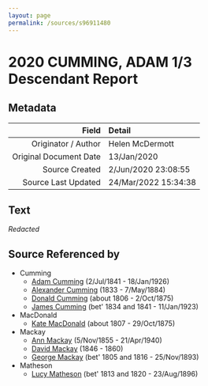 ```yaml
---
layout: page
permalink: /sources/s96911480
---
```


# 2020 CUMMING, ADAM 1/3 Descendant Report

## Metadata

Field | Detail
---:|:---
Originator / Author | Helen McDermott
Original Document Date | 13/Jan/2020
Source Created | 2/Jun/2020 23:08:55
Source Last Updated | 24/Mar/2022 15:34:38

## Text

_Redacted_

## Source Referenced by

* Cumming
  * [Adam Cumming](../people/@55409960@-adam-cumming-b1841-7-2-d1926-1-18.md) (2/Jul/1841 - 18/Jan/1926)
  * [Alexander Cumming](../people/@7028096@-alexander-cumming-b1833-d1884-5-7.md) (1833 - 7/May/1884)
  * [Donald Cumming](../people/@45726416@-donald-cumming-b1806-d1875-10-2.md) (about 1806 - 2/Oct/1875)
  * [James Cumming](../people/@66384942@-james-cumming-b1834~1841-d1923-1-11.md) (bet' 1834 and 1841 - 11/Jan/1923)
* MacDonald
  * [Kate MacDonald](../people/@28255030@-kate-macdonald-b1807-d1875-10-29.md) (about 1807 - 29/Oct/1875)
* Mackay
  * [Ann Mackay](../people/@74868546@-ann-mackay-b1855-11-5-d1940-4-21.md) (5/Nov/1855 - 21/Apr/1940)
  * [David Mackay](../people/@46263680@-david-mackay-b1846-d1860.md) (1846 - 1860)
  * [George Mackay](../people/@33764614@-george-mackay-b1805~1816-d1893-11-25.md) (bet' 1805 and 1816 - 25/Nov/1893)
* Matheson
  * [Lucy Matheson](../people/@67811996@-lucy-matheson-b1813~1820-d1896-8-23.md) (bet' 1813 and 1820 - 23/Aug/1896)
